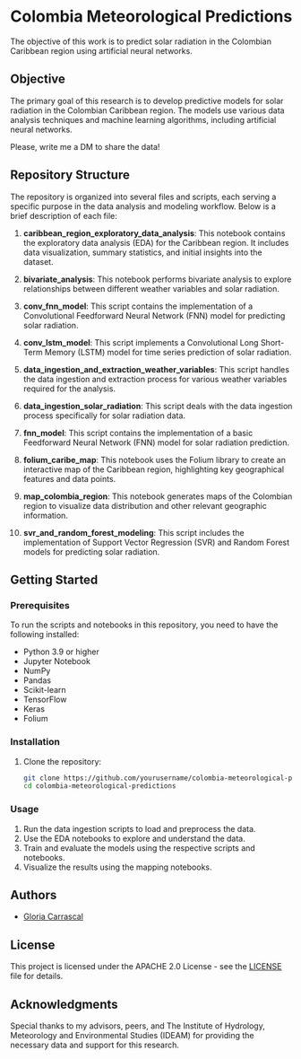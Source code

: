 # Colombia Meteorological Predictions

The objective of this work is to predict solar radiation in the Colombian Caribbean region using artificial neural networks.

## Objective

The primary goal of this research is to develop predictive models for solar radiation in the Colombian Caribbean region. The models use various data analysis techniques and machine learning algorithms, including artificial neural networks.

Please, write me a DM to share the data!

## Repository Structure

The repository is organized into several files and scripts, each serving a specific purpose in the data analysis and modeling workflow. Below is a brief description of each file:

1. **caribbean_region_exploratory_data_analysis**: This notebook contains the exploratory data analysis (EDA) for the Caribbean region. It includes data visualization, summary statistics, and initial insights into the dataset.

2. **bivariate_analysis**: This notebook performs bivariate analysis to explore relationships between different weather variables and solar radiation.

3. **conv_fnn_model**: This script contains the implementation of a Convolutional Feedforward Neural Network (FNN) model for predicting solar radiation.

4. **conv_lstm_model**: This script implements a Convolutional Long Short-Term Memory (LSTM) model for time series prediction of solar radiation.

5. **data_ingestion_and_extraction_weather_variables**: This script handles the data ingestion and extraction process for various weather variables required for the analysis.

6. **data_ingestion_solar_radiation**: This script deals with the data ingestion process specifically for solar radiation data.

7. **fnn_model**: This script contains the implementation of a basic Feedforward Neural Network (FNN) model for solar radiation prediction.

8. **folium_caribe_map**: This notebook uses the Folium library to create an interactive map of the Caribbean region, highlighting key geographical features and data points.

9. **map_colombia_region**: This notebook generates maps of the Colombian region to visualize data distribution and other relevant geographic information.

10. **svr_and_random_forest_modeling**: This script includes the implementation of Support Vector Regression (SVR) and Random Forest models for predicting solar radiation.

## Getting Started

### Prerequisites

To run the scripts and notebooks in this repository, you need to have the following installed:

- Python 3.9 or higher
- Jupyter Notebook
- NumPy
- Pandas
- Scikit-learn
- TensorFlow
- Keras
- Folium

### Installation

1. Clone the repository:
   ```sh
   git clone https://github.com/yourusername/colombia-meteorological-predictions.git
   cd colombia-meteorological-predictions
   ```

### Usage

1. Run the data ingestion scripts to load and preprocess the data.
2. Use the EDA notebooks to explore and understand the data.
3. Train and evaluate the models using the respective scripts and notebooks.
4. Visualize the results using the mapping notebooks.

## Authors

- [Gloria Carrascal](https://github.com/glohalo)

## License

This project is licensed under the APACHE 2.0 License - see the [LICENSE](https://github.com/glohalo/colombia-metereological-predictions/blob/main/LICENSE) file for details.

## Acknowledgments

Special thanks to my advisors, peers, and The Institute of Hydrology, Meteorology and Environmental Studies (IDEAM) for providing the necessary data and support for this research.
